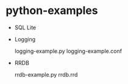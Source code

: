 # python-examples

- SQL Lite 

- Logging

  logging-example.py
  logging-example.conf

- RRDB

  rrdb-example.py
  rrdb.rrd



